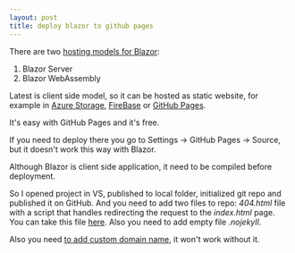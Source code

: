 ```yaml
---
layout: post
title: deploy blazor to github pages
---
```

There are two [hosting models for Blazor](https://docs.microsoft.com/en-us/aspnet/core/blazor/hosting-models?view=aspnetcore-3.1):
1. Blazor Server
2. Blazor WebAssembly

Latest is client side model, so it can be hosted as static website, for example in [Azure Storage](https://docs.microsoft.com/en-us/azure/storage/blobs/storage-blob-static-website), [FireBase](https://firebase.google.com/) or [GitHub Pages](https://pages.github.com/).

It's easy with GitHub Pages and it's free.

If you need to deploy there you go to Settings -> GitHub Pages -> Source, but it doesn't work this way with Blazor. 

Although Blazor is client side application, it need to be compiled before deployment. 

So I opened project in VS, published to local folder, initialized git repo and published it on GitHub. And you need to add two files to repo: <i>404.html</i> file with a script that handles redirecting the request to the <i>index.html</i> page. You can take this file [here](https://github.com/blazor-demo/blazor-demo.github.io/blob/master/404.html). Also you need to add empty file <i>.nojekyll</i>.

Also you need [to add custom domain name](https://alexsolution.com/domain-name/), it won't work without it.
